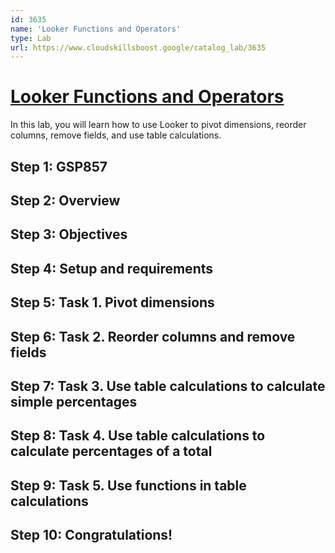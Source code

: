 ```yaml
---
id: 3635
name: 'Looker Functions and Operators'
type: Lab
url: https://www.cloudskillsboost.google/catalog_lab/3635
---
```


# [Looker Functions and Operators](https://www.cloudskillsboost.google/catalog_lab/3635)

In this lab, you will learn how to use Looker to pivot dimensions, reorder columns, remove fields, and use table calculations.

## Step 1: GSP857

## Step 2: Overview

## Step 3: Objectives

## Step 4: Setup and requirements

## Step 5: Task 1. Pivot dimensions

## Step 6: Task 2. Reorder columns and remove fields

## Step 7: Task 3. Use table calculations to calculate simple percentages

## Step 8: Task 4. Use table calculations to calculate percentages of a total

## Step 9: Task 5. Use functions in table calculations

## Step 10: Congratulations!
